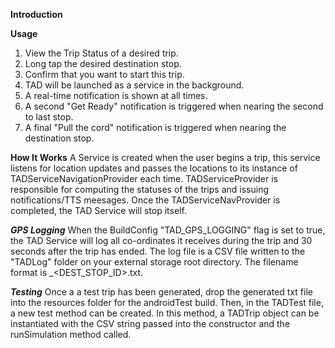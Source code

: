**Introduction**

**Usage**
1. View the Trip Status of a desired trip.
2. Long tap the desired destination stop.
3. Confirm that you want to start this trip.
4. TAD will be launched as a service in the background.
5. A real-time notification is shown at all times.
6. A second "Get Ready" notification is triggered when nearing the second
to last stop.
7. A final "Pull the cord" notification is triggered when nearing the
destination stop.

**How It Works**
A Service is created when the user begins a trip, this service listens
for location updates and passes the locations to its instance of 
TADServiceNavigationProvider each time. TADServiceProvider is responsible
for computing the statuses of the trips and issuing notifications/TTS
meesages. Once the TADServiceNavProvider is completed, the TAD Service
will stop itself.

***GPS Logging***
When the BuildConfig "TAD_GPS_LOGGING" flag is set to true, the TAD 
Service will log all co-ordinates it receives during the trip and 30
seconds after the trip has ended. The log file is a CSV file written to
the "TADLog" folder on your external storage root directory. The filename
format is <TRIPID>_<DEST_STOP_ID>.txt.

***Testing***
Once a a test trip has been generated, drop the generated txt file into
the resources folder for the androidTest build. Then, in the TADTest
file, a new test method can be created. In this method, a TADTrip object
can be instantiated with the CSV string passed into the constructor and
the runSimulation method called.
